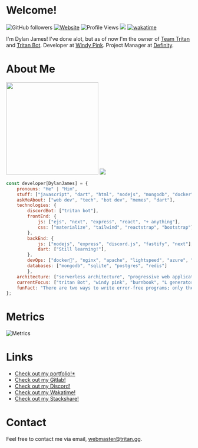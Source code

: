 # Welcome!
![GitHub followers](https://img.shields.io/github/followers/dylanjamesdev?label=Followers&style=social)
[![Website](https://img.shields.io/badge/Website-46a2f1.svg?&style=flat-square&logo=Google-Chrome&logoColor=white&link=https://tritan.gg)](https://tritan.gg/)
![Profile Views](https://komarev.com/ghpvc/?username=dylanjamesdev)
![](https://dcbadge.vercel.app/api/shield/359498825150365699?style=flat)
[![wakatime](https://wakatime.com/badge/user/c7ac5a05-9cb1-4292-ba4a-fb00cff5ce8b.svg)](https://wakatime.com/@c7ac5a05-9cb1-4292-ba4a-fb00cff5ce8b)

<p>I'm Dylan James! I've done alot, but as of now I'm the owner of <a href="https://github.com/team-tritan">Team Tritan</a> and <a href='https://github.com/dylanjamesdev/tritan-bot'>Tritan Bot</a>. Developer at <a href='https://windy.pink'>Windy Pink</a>. Project Manager at <a href='https://github.com/orgs/DefinityTeam'>Definity</a>.</p>

# About Me
<img height='250px' src="https://cr-ss-service.azurewebsites.net/api/ScreenShot?widget=summary&username=dylanjamesdev"> 
<img style='text-align: center;' src='https://spotify-recently-played-readme.vercel.app/api?user=c36ygm5hg7d35z2e445a4ig7u&count=4' />
</img>

```javascript
const developer[DylanJames] = {
    pronouns: "He" | "Him",
    stuff: ["javascript", "dart", "html", "nodejs", "mongodb", "docker"],
    askMeAbout: ["web dev", "tech", "bot dev", "memes", "dart"],
    technologies: {
        discordBot: ["tritan bot"],
        frontEnd: {
            js: ["ejs", "next", "express", "react", "+ anything"],
            css: ["materialize", "tailwind", "reactstrap", "bootstrap"]
        },
        backEnd: {
            js: ["nodejs", "express", "discord.js", "fastify", "next"],
            dart: ["Still learning!"],
        },
        devOps: ["docker🐳", "nginx", "apache", "lightspeed", "azure", "aws", "docker", "kvm"],
        databases: ["mongodb", "sqlite", "postgres", "redis"]
        },
    architecture: ["serverless architecture", "progressive web applications", "single page applications", "node developments"],
    currentFocus: ["tritan Bot", "windy pink", "burnbook", "L generator", "aurora bot"],
    funFact: "There are two ways to write error-free programs; only the third one works"
};
```



# Metrics
![Metrics](https://metrics.lecoq.io/dylanjamesdev?template=classic&repositories.forks=true&repositories.affiliations=member&languages=1&habits=1&followup=1&people=1&stargazers=1&activity=1&code=1&lines=1&introduction=1&wakatime=1&traffic=1&stars=1&music=1&skyline=1&languages.limit=8&languages.threshold=0%25&languages.colors=github&languages.sections=most-used&languages.indepth=false&languages.analysis.timeout=15&languages.categories=markup%2C%20programming&languages.recent.categories=markup%2C%20programming&languages.recent.load=300&languages.recent.days=14&stars.limit=4&habits.from=200&habits.days=14&habits.facts=true&habits.charts=true&habits.trim=false&followup.sections=repositories&followup.indepth=true&people.limit=24&people.identicons=false&people.size=28&people.types=followers%2C%20following&people.shuffle=false&stargazers.charts.type=classic&code.lines=12&code.load=100&code.days=3&code.visibility=public&activity.limit=5&activity.load=300&activity.days=14&activity.visibility=all&activity.timestamps=false&activity.filter=all&introduction.title=true&skyline.year=current-year&skyline.frames=60&skyline.quality=0.5&skyline.compatibility=false&music.provider=spotify&music.playlist=https%3A%2F%2Fopen.spotify.com%2Fplaylist%2F2ScWfoPJjsIfsw4LBE64t8%3Fsi%3D3f921b95a6734233&music.limit=4&music.played.at=true&music.time.range=short&music.top.type=tracks&music.user=.user.login&wakatime.days=7&wakatime.sections=time%2C%20projects%2C%20projects-graphs%2C%20languages%2C%20languages-graphs%2C%20editors%2C%20os&wakatime.limit=5&wakatime.url=https%3A%2F%2Fwakatime.com&wakatime.user=dylanjamesdev&config.timezone=America%2FNew_York)

# Links
- [Check out my portfolio!*](https://profile.codersrank.io/user/dylanjamesdev/)
- [Check out my Gitlab!](https://gitlab.com/team-tritan)
- [Check out my Discord!](https://discord.gg/EufXV6NuHC)
- [Check out my Wakatime!](https://wakatime.com/@dylanjamesdev/)
- [Check out my Stackshare!](https://stackshare.io/dylanjamesdev)

# Contact
Feel free to contact me via email, webmaster@tritan.gg.
